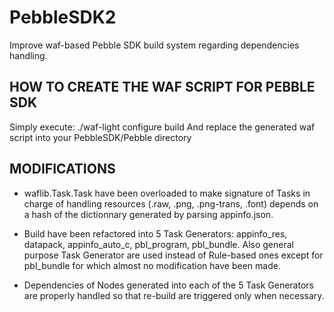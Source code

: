 PebbleSDK2
==========

Improve waf-based Pebble SDK build system regarding dependencies handling.

HOW TO CREATE THE WAF SCRIPT FOR PEBBLE SDK
-------------------------------------------
Simply execute:
./waf-light configure build
And replace the generated waf script into your PebbleSDK/Pebble directory

MODIFICATIONS
-------------

- waflib.Task.Task have been overloaded to make signature of Tasks in charge of handling resources (.raw, .png, .png-trans, .font) depends on a hash of the dictionnary generated by parsing appinfo.json.

- Build have been refactored into 5 Task Generators: appinfo_res, datapack, appinfo_auto_c, pbl_program, pbl_bundle. Also general purpose Task Generator are used instead of Rule-based ones except for pbl_bundle for which almost no modification have been made.

- Dependencies of Nodes generated into each of the 5 Task Generators are properly handled so that re-build are triggered only when necessary.
